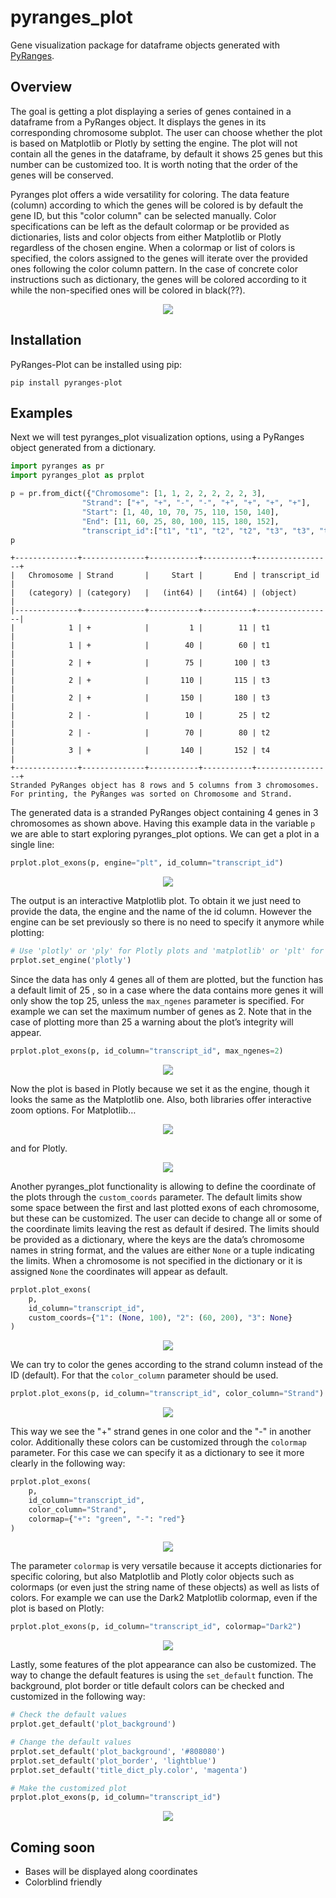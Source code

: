 # pyranges_plot
Gene visualization package for dataframe objects generated with [PyRanges](https://pyranges.readthedocs.io/en/latest/index.html).




## Overview
The goal is getting a plot displaying a series of genes contained in a dataframe from
a PyRanges object. It displays the genes in its corresponding chromosome subplot. The
user can choose whether the plot is based on Matplotlib or Plotly by setting the engine.
The plot will not contain all the genes in the dataframe, by default it shows 25 genes
but this number can be customized too. It is worth noting that the order of the genes
will be conserved.


Pyranges plot offers a wide versatility for coloring. The data feature (column) according
to which the genes will be colored is by default the gene ID, but this "color column" can
be selected manually. Color specifications can be left as the default colormap or be
provided as dictionaries, lists and color objects from either Matplotlib or Plotly regardless
of the chosen engine. When a colormap or list of colors is specified, the colors assigned to 
the genes will iterate over the provided ones following the color column pattern. In the case 
of concrete color instructions such as dictionary, the genes will be colored according to it 
while the non-specified ones will be colored in black(??).

<p align="center">
    <img src="https://github.com/emunozdc/pyranges_plot/raw/main/images/general_ex.png">
</p>




## Installation
PyRanges-Plot can be installed using pip:

```
pip install pyranges-plot
```



## Examples
Next we will test pyranges_plot visualization options, using a PyRanges object generated 
from a dictionary.

```python
import pyranges as pr
import pyranges_plot as prplot

p = pr.from_dict({"Chromosome": [1, 1, 2, 2, 2, 2, 2, 3],
             	"Strand": ["+", "+", "-", "-", "+", "+", "+", "+"],
             	"Start": [1, 40, 10, 70, 75, 110, 150, 140],
             	"End": [11, 60, 25, 80, 100, 115, 180, 152],
             	"transcript_id":["t1", "t1", "t2", "t2", "t3", "t3", "t3", "t4"] })
p

```
```
+--------------+--------------+-----------+-----------+-----------------+
|   Chromosome | Strand       |     Start |       End | transcript_id   |
|   (category) | (category)   |   (int64) |   (int64) | (object)        |
|--------------+--------------+-----------+-----------+-----------------|
|            1 | +            |         1 |        11 | t1              |
|            1 | +            |        40 |        60 | t1              |
|            2 | +            |        75 |       100 | t3              |
|            2 | +            |       110 |       115 | t3              |
|            2 | +            |       150 |       180 | t3              |
|            2 | -            |        10 |        25 | t2              |
|            2 | -            |        70 |        80 | t2              |
|            3 | +            |       140 |       152 | t4              |
+--------------+--------------+-----------+-----------+-----------------+
Stranded PyRanges object has 8 rows and 5 columns from 3 chromosomes.
For printing, the PyRanges was sorted on Chromosome and Strand.
```


The generated data is a stranded PyRanges object containing 4 genes in 3 chromosomes 
as shown above. Having this example data in the variable ``p`` we are able to start exploring 
pyranges_plot options. We can get a plot in a single line:

```python
prplot.plot_exons(p, engine="plt", id_column="transcript_id")
```
<p align="center">
    <img src="https://github.com/emunozdc/pyranges_plot/raw/main/images/prplot_ex01.png">
</p>



The output is an interactive Matplotlib plot. To obtain it we just need to provide the data, the 
engine and the name of the id column. However the engine can be set previously so there is 
no need to specify it anymore while plotting:

```python
# Use 'plotly' or 'ply' for Plotly plots and 'matplotlib' or 'plt' for Matplotlib plots
prplot.set_engine('plotly')
```

Since the data has only 4 genes all of them are plotted, but the function has a default limit of 
25 , so in a case where the data contains more genes it will only show the top 25, unless 
the ``max_ngenes`` parameter is specified. For example we can set the maximum number of 
genes as 2. Note that in the case of plotting more than 25 a warning about the plot’s 
integrity will appear.

```python
prplot.plot_exons(p, id_column="transcript_id", max_ngenes=2)
```
<p align="center">
    <img src="https://github.com/emunozdc/pyranges_plot/raw/main/images/prplot_ex02.png">
</p>



Now the plot is based in Plotly because we set it as the engine, though it looks the same as the 
Matplotlib one. Also, both libraries offer interactive zoom options. For Matplotlib…
<p align="center">
    <img src="https://github.com/emunozdc/pyranges_plot/raw/main/images/prplot_ex03.png">
</p>

and for Plotly.
<p align="center">
    <img src="https://github.com/emunozdc/pyranges_plot/raw/main/images/prplot_ex04.png">
</p>



Another pyranges_plot functionality is allowing to define the coordinate of the plots through 
the ``custom_coords`` parameter. The default limits show some space between the first 
and last plotted exons of each chromosome, but these can be customized. The user can 
decide to change all or some of the coordinate limits leaving the rest as default if desired. 
The limits should be provided as a dictionary, where the keys are the data’s chromosome 
names in string format, and the values are either ``None`` or a tuple indicating the limits. When 
a chromosome is not specified in the dictionary or it is assigned ``None`` the coordinates will 
appear as default.

```python
prplot.plot_exons(
    p,
    id_column="transcript_id",
    custom_coords={"1": (None, 100), "2": (60, 200), "3": None}
)
```
<p align="center">
    <img src="https://github.com/emunozdc/pyranges_plot/raw/main/images/prplot_ex05.png">
</p>



We can try to color the genes according to the strand column instead of the ID (default). For 
that the ``color_column`` parameter should be used.

```python
prplot.plot_exons(p, id_column="transcript_id", color_column="Strand")
```
<p align="center">
    <img src="https://github.com/emunozdc/pyranges_plot/raw/main/images/prplot_ex06.png">
</p>



This way we see the "+" strand genes in one color and the "-" in another color. Additionally these 
colors can be customized through the ``colormap`` parameter. For this case we can specify it as 
a dictionary to see it more clearly in the following way:

```python
prplot.plot_exons(
    p,
    id_column="transcript_id",
    color_column="Strand",
    colormap={"+": "green", "-": "red"}
)
```
<p align="center">
    <img src="https://github.com/emunozdc/pyranges_plot/raw/main/images/prplot_ex07.png">
</p>



The parameter ``colormap`` is very versatile because it accepts dictionaries for specific coloring, 
but also Matplotlib and Plotly color objects such as colormaps (or even just the string name of 
these objects) as well as lists of colors. For example we can use the Dark2 Matplotlib colormap, 
even if the plot is based on Plotly:

```python
prplot.plot_exons(p, id_column="transcript_id", colormap="Dark2")
```
<p align="center">
    <img src="https://github.com/emunozdc/pyranges_plot/raw/main/images/prplot_ex08.png">
</p>



Lastly, some features of the plot appearance can also be customized. The way to change 
the default features is using the ``set_default`` function. The background, plot border or title
default colors can be checked and customized in the following way:

```python
# Check the default values
prplot.get_default('plot_background')

# Change the default values
prplot.set_default('plot_background', '#808080')
prplot.set_default('plot_border', 'lightblue')
prplot.set_default('title_dict_ply.color', 'magenta')

# Make the customized plot
prplot.plot_exons(p, id_column="transcript_id")
```
<p align="center">
    <img src="https://github.com/emunozdc/pyranges_plot/raw/main/images/prplot_ex09.png">
</p>


## Coming soon
* Bases will be displayed along coordinates
* Colorblind friendly
